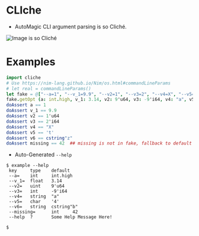# CLIche

- AutoMagic CLI argument parsing is so Cliché.

![](https://raw.githubusercontent.com/juancarlospaco/cliche/nim/cliche.jpg "Image is so Cliché")


# Examples

```nim
import cliche
# Use https://nim-lang.github.io/Nim/os.html#commandLineParams
# let real = commandLineParams()
let fake = @["--a=1", "--v_1=9.9", "--v2=1", "--v3=2", "--v4=X", "--v5=t", "--v6=z", "--help"]
fake.getOpt (a: int.high, v_1: 3.14, v2: 9'u64, v3: -9'i64, v4: "a", v5: '4', v6: cstring"b", missing: 42)
doAssert a == 1
doAssert v_1 == 9.9
doAssert v2 == 1'u64
doAssert v3 == 2'i64
doAssert v4 == "X"
doAssert v5 == 't'
doAssert v6 == cstring"z"
doAssert missing == 42  ## missing is not in fake, fallback to default value 42.
```

* Auto-Generated `--help`

```console
$ example --help
 key     type    default
 --a=    int     int.high
 --v_1=  float   3.14
 --v2=   uint    9'u64
 --v3=   int     -9'i64
 --v4=   string  "a"
 --v5=   char    '4'
 --v6=   string  cstring"b"
 --missing=      int     42
 --help  ?       Some Help Message Here!

$
```
